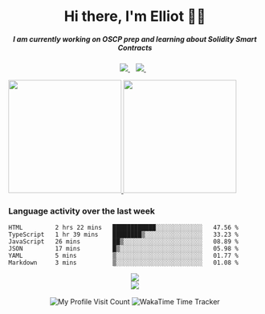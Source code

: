 <h1 align='center'>
   Hi there, I'm Elliot 👨‍💻
</h1>

<h5 align='center'>
  I am currently working on OSCP prep and learning about Solidity Smart Contracts
</h5>

<p align='center'>
  <a href="https://www.linkedin.com/in/emason101/">
    <img src="https://img.shields.io/badge/LinkedIn-0077B5?style=for-the-badge&logo=linkedin&logoColor=white" />
  </a>&nbsp;&nbsp;
  <a href="https://masoncomputers.com">
     <img src="https://img.shields.io/static/v1?label=&message=Mason Computers&color=blue&style=for-the-badge" />
  </a>&nbsp;&nbsp;
</p>

<!-- Row of dynamic badges -->


<!-- Quick Bio -->


<p align="center">
<!--  TODO write an elevator pitch here  -->
</p>



<!--   <a href="https://github.com/anuraghazra/github-readme-stats">
    <img align='center' src="https://github-readme-stats.vercel.app/api/top-langs/?username=


&layout=compact&theme=react" />
  </a> -->


<a href="https://github.com/anuraghazra/github-readme-stats">
 <img height="225px" src="https://github-readme-stats.vercel.app/api?username=CyberAstronaut101&show_icons=true&theme=react&hide_rank=true">
 <img height="225px" src="https://github-readme-stats.vercel.app/api/top-langs?username=CyberAstronaut101&layout=compact&theme=react">
</a>

<h3>Language activity over the last week</h3>
<!--START_SECTION:waka-->

```text
HTML         2 hrs 22 mins   ████████████░░░░░░░░░░░░░   47.56 %
TypeScript   1 hr 39 mins    ████████▒░░░░░░░░░░░░░░░░   33.23 %
JavaScript   26 mins         ██▒░░░░░░░░░░░░░░░░░░░░░░   08.89 %
JSON         17 mins         █▒░░░░░░░░░░░░░░░░░░░░░░░   05.98 %
YAML         5 mins          ▒░░░░░░░░░░░░░░░░░░░░░░░░   01.77 %
Markdown     3 mins          ▒░░░░░░░░░░░░░░░░░░░░░░░░   01.08 %
```

<!--END_SECTION:waka-->
   
<div align='center'>
   <a>
      <img align="center" src="https://www.hackthebox.eu/badge/image/427509" />
   </a>
</div>

<div align='center'>
   <a href="https://wigle.net">
      <img border="0" src="https://wigle.net/bi/rAj6YRy6shHUNqNoon+_pw.png">
   </a> 
</div>




<!-- 
  Useful sources for building a github profile README
  https://github.com/alexandresanlim/Badges4-README.md-Profile
  https://github.com/anuraghazra/github-readme-stats
-->
<p align='center'>
  <img align="center" src="https://komarev.com/ghpvc/?username=CyberAstronaut101" alt="My Profile Visit Count" />
  <img align="center" src="https://wakatime.com/badge/user/cbbd31ff-6576-4de5-a4db-8bee77ea2eb4.svg" alt="WakaTime Time Tracker" />
</p>
